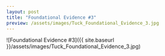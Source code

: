 ```yaml
---
layout: post
title: "Foundational Evidence #3"
preview: /assets/images/Tuck_Foundational_Evidence_3.jpg
---
```

![Foundational Evidence #3]({{ site.baseurl }}/assets/images/Tuck_Foundational_Evidence_3.jpg)
